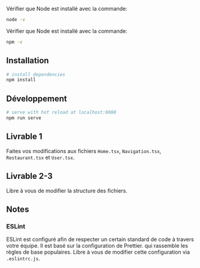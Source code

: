 Vérifier que Node est installé avec la commande:

```bash
node -v
```

Vérifier que Node est installé avec la commande:

```bash
npm -v
```

## Installation

```bash
# install dependencies
npm install
```

## Développement

```bash
# serve with hot reload at localhost:8080
npm run serve
```

## Livrable 1

Faites vos modifications aux fichiers `Home.tsx`, `Navigation.tsx`, `Restaurant.tsx` et `User.tsx`.

## Livrable 2-3

Libre à vous de modifier la structure des fichiers.

## Notes

### ESLint

ESLint est configuré afin de respecter un certain standard de code à travers votre équipe. Il est basé sur la configuration de Prettier. qui rassemble les règles de base populaires. Libre à vous de modifier cette configuration via `.eslintrc.js`.
